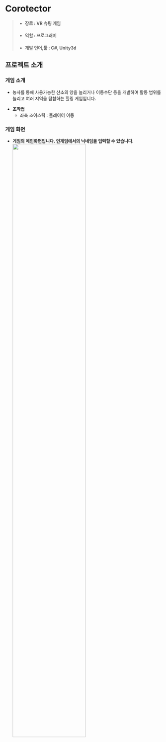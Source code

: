 # Corotector
> * #### 장르 : VR 슈팅 게임
> * #### 역할 : 프로그래머
> * #### 개발 언어,툴 : C#, Unity3d

## 프로젝트 소개
### 게임 소개
* 농사를 통해 사용가능한 산소의 양을 늘리거나 이동수단 등을 개발하여 활동 범위를 늘리고 여러 지역을 탐함하는 힐링 게임입니다.
+ **조작법**
   + 좌측 조이스틱 : 플레이어 이동
### 게임 화면
* **게임의 메인화면입니다. 인게임에서의 닉네임을 입력할 수 있습니다.**
<img width="70%" src=https://user-images.githubusercontent.com/40797534/56102123-ac62c300-5f65-11e9-8b03-c39e0627c82c.png></img>
